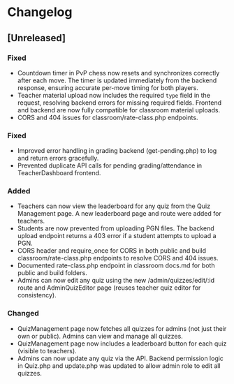 # Changelog

## [Unreleased]
### Fixed
- Countdown timer in PvP chess now resets and synchronizes correctly after each move. The timer is updated immediately from the backend response, ensuring accurate per-move timing for both players.
- Teacher material upload now includes the required `type` field in the request, resolving backend errors for missing required fields. Frontend and backend are now fully compatible for classroom material uploads.
- CORS and 404 issues for classroom/rate-class.php endpoints.

### Fixed
- Improved error handling in grading backend (get-pending.php) to log and return errors gracefully.
- Prevented duplicate API calls for pending grading/attendance in TeacherDashboard frontend.
### Added
- Teachers can now view the leaderboard for any quiz from the Quiz Management page. A new leaderboard page and route were added for teachers.
- Students are now prevented from uploading PGN files. The backend upload endpoint returns a 403 error if a student attempts to upload a PGN.
- CORS header and require_once for CORS in both public and build classroom/rate-class.php endpoints to resolve CORS and 404 issues.
- Documented rate-class.php endpoint in classroom docs.md for both public and build folders.
- Admins can now edit any quiz using the new /admin/quizzes/edit/:id route and AdminQuizEditor page (reuses teacher quiz editor for consistency).

### Changed
- QuizManagement page now fetches all quizzes for admins (not just their own or public). Admins can view and manage all quizzes.
- QuizManagement page now includes a leaderboard button for each quiz (visible to teachers).
- Admins can now update any quiz via the API. Backend permission logic in Quiz.php and update.php was updated to allow admin role to edit all quizzes.

